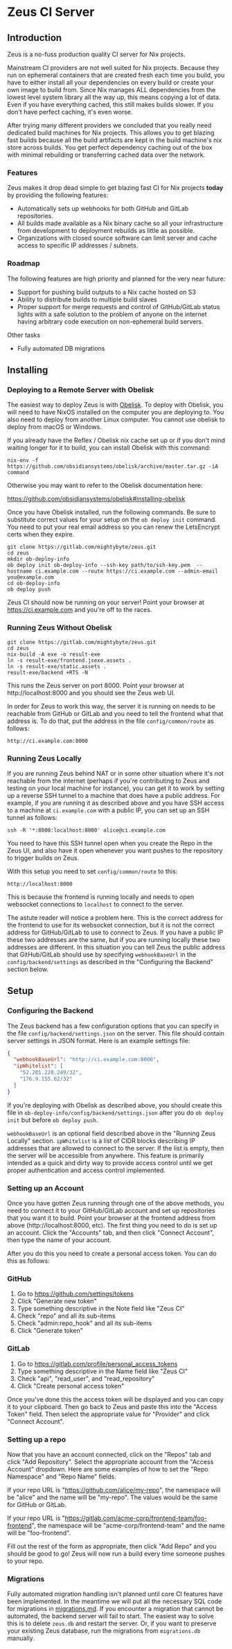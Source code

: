 # Zeus CI Server

## Introduction

Zeus is a no-fuss production quality CI server for Nix projects.

Mainstream CI providers are not well suited for Nix projects. Because they run
on ephemeral containers that are created fresh each time you build, you have to
either install all your dependencies on every build or create your own image to
build from. Since Nix manages ALL dependencies from the lowest level system
library all the way up, this means copying a lot of data. Even if you have
everything cached, this still makes builds slower. If you don't have perfect
caching, it's even worse.

After trying many different providers we concluded that you really need
dedicated build machines for Nix projects. This allows you to get blazing fast
builds because all the build artifacts are kept in the build machine's nix store
across builds. You get perfect dependency caching out of the box with minimal
rebuilding or transferring cached data over the network.

### Features

Zeus makes it drop dead simple to get blazing fast CI for Nix projects **today** by
providing the following features:

* Automatically sets up webhooks for both GitHub and GitLab repositories.
* All builds made available as a Nix binary cache so all your infrastructure
  from development to deployment rebuilds as little as possible.
* Organizations with closed source software can limit server and cache access to
  specific IP addresses / subnets.

### Roadmap

The following features are high priority and planned for the very near future:

* Support for pushing build outputs to a Nix cache hosted on S3
* Ability to distribute builds to multiple build slaves
* Proper support for merge requests and control of GitHub/GitLab status lights
  with a safe solution to the problem of anyone on the internet having arbitrary
  code execution on non-ephemeral build servers.

Other tasks

* Fully automated DB migrations

## Installing

### Deploying to a Remote Server with Obelisk

The easiest way to deploy Zeus is with
[Obelisk](https://github.com/obsidiansystems/obelisk). To deploy with Obelisk,
you will need to have NixOS installed on the computer you are deploying to. You
also need to deploy from another Linux computer. You cannot use obelisk to
deploy from macOS or Windows.

If you already have the Reflex / Obelisk nix cache set up or if you don't mind
waiting longer for it to build, you can install Obelisk with this command:

```shell
nix-env -f https://github.com/obsidiansystems/obelisk/archive/master.tar.gz -iA command
```

Otherwise you may want to refer to the Obelisk documentation here:

https://github.com/obsidiansystems/obelisk#installing-obelisk

Once you have Obelisk installed, run the following commands. Be sure to
substitute correct values for your setup on the `ob deploy init` command. You
need to put your real email address so you can renew the LetsEncrypt certs when
they expire.

```shell
git clone https://gitlab.com/mightybyte/zeus.git
cd zeus
mkdir ob-deploy-info
ob deploy init ob-deploy-info --ssh-key path/to/ssh-key.pem  --hostname ci.example.com --route https://ci.example.com --admin-email you@example.com
cd ob-deploy-info
ob deploy push
```

Zeus CI should now be running on your server! Point your browser at
https://ci.example.com and you're off to the races.

### Running Zeus Without Obelisk

```shell
git clone https://gitlab.com/mightybyte/zeus.git
cd zeus
nix-build -A exe -o result-exe
ln -s result-exe/frontend.jsexe.assets .
ln -s result-exe/static.assets .
result-exe/backend +RTS -N
```

This runs the Zeus server on port 8000. Point your browser at
http://localhost:8000 and you should see the Zeus web UI.

In order for Zeus to work this way, the server it is running on needs to be
reachable from GitHub or GitLab and you need to tell the frontend what that
address is. To do that, put the address in the file `config/common/route` as
follows:

```
http://ci.example.com:8000
```

### Running Zeus Locally

If you are running Zeus behind NAT or in some other situation where it's not
reachable from the internet (perhaps if you're contributing to Zeus and testing
on your local machine for instance), you can get it to work by setting up a
reverse SSH tunnel to a machine that does have a public address. For example, if
you are running it as described above and you have SSH access to a machine at
`ci.example.com` with a public IP, you can set up an SSH tunnel as follows:

```
ssh -R '*:8000:localhost:8000' alice@ci.example.com
```

You need to have this SSH tunnel open when you create the Repo in the Zeus UI,
and also have it open whenever you want pushes to the repository to trigger
builds on Zeus.

With this setup you need to set `config/common/route` to this:

```
http://localhost:8000
```

This is because the frontend is running locally and needs to open websocket
connections to `localhost` to connect to the server.

The astute reader will notice a problem here. This is the correct address for
the frontend to use for its websocket connection, but it is not the correct
address for GitHub/GitLab to use to connect to Zeus. If you have a public IP
these two addresses are the same, but if you are running locally these two
addresses are different. In this situation you can tell Zeus the public address
that GitHub/GitLab should use by specifying `webhookBaseUrl` in the
`config/backend/settings` as described in the "Configuring the Backend" section
below.

## Setup

### Configuring the Backend

The Zeus backend has a few configuration options that you can specify in the
file `config/backend/settings.json` on the server. This file should contain
server settings in JSON format. Here is an example settings file:


```json
{
  "webhookBaseUrl": "http://ci.example.com:8000",
  "ipWhitelist": [
    "52.201.220.249/32",
    "176.9.155.62/32"
  ]
}
```

If you're deploying with Obelisk as described above, you should create this file
in `ob-deploy-info/config/backend/settings.json` after you do `ob deploy init`
but before `ob deploy push`.

`webhookBaseUrl` is an optional field described above in the "Running Zeus
Locally" section. `ipWhitelist` is a list of CIDR blocks describing IP addresses
that are allowed to connect to the server. If the list is empty, then the server
will be accessible from anywhere. This feature is primarily intended as a quick
and dirty way to provide access control until we get proper authentication and
access control implemented.

### Setting up an Account

Once you have gotten Zeus running through one of the above methods, you need to
connect it to your GitHub/GitLab account and set up repositories that you want
it to build. Point your browser at the frontend address from above
(http://localhost:8000, etc). The first thing you need to do is set up an
account. Click the "Accounts" tab, and then click "Connect Account", then
type the name of your account.

After you do this you need to create a personal access token. You can do
this as follows:

### GitHub

1. Go to https://github.com/settings/tokens
2. Click "Generate new token"
3. Type something descriptive in the Note field like "Zeus CI"
4. Check "repo" and all its sub-items
5. Check "admin:repo_hook" and all its sub-items
6. Click "Generate token"

### GitLab

1. Go to https://gitlab.com/profile/personal_access_tokens
2. Type something descriptive in the Name field like "Zeus CI"
3. Check "api", "read_user", and "read_repository"
4. Click "Create personal access token"

Once you've done this the access token will be displayed and you can copy it to
your clipboard. Then go back to Zeus and paste this into the "Access Token"
field. Then select the appropriate value for "Provider" and click "Connect
Account".

### Setting up a repo

Now that you have an account connected, click on the "Repos" tab and click "Add
Repository". Select the appropriate account from the "Access Account" dropdown.
Here are some examples of how to set the "Repo Namespace" and "Repo Name" fields.

If your repo URL is "https://github.com/alice/my-repo", the namespace will be
"alice" and the name will be "my-repo". The values would be the same for GitHub
or GitLab.

If your repo URL is "https://gitlab.com/acme-corp/frontend-team/foo-frontend",
the namespace will be "acme-corp/frontend-team" and the name will be
"foo-frontend".

Fill out the rest of the form as appropriate, then click "Add Repo" and you
should be good to go! Zeus will now run a build every time someone pushes to
your repo.

### Migrations

Fully automated migration handling isn't planned until core CI features have
been implemented. In the meantime we will put all the necessary SQL code for
migrations in [migrations.md](migrations.md). If you encounter a migration that
cannot be automated, the backend server will fail to start. The easiest way to
solve this is to delete `zeus.db` and restart the server. Or, if you want to
preserve your existing Zeus database, run the migrations from `migrations.db`
manually.
